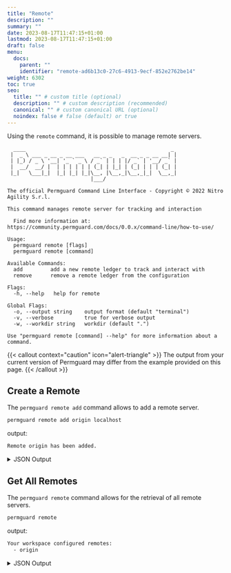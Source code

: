 ```yaml
---
title: "Remote"
description: ""
summary: ""
date: 2023-08-17T11:47:15+01:00
lastmod: 2023-08-17T11:47:15+01:00
draft: false
menu:
  docs:
    parent: ""
    identifier: "remote-ad6b13c0-27c6-4913-9ecf-852e2762be14"
weight: 6302
toc: true
seo:
  title: "" # custom title (optional)
  description: "" # custom description (recommended)
  canonical: "" # custom canonical URL (optional)
  noindex: false # false (default) or true
---
```

Using the `remote` command, it is possible to manage remote servers.

```text
  ____                                               _
 |  _ \ ___ _ __ _ __ ___   __ _ _   _  __ _ _ __ __| |
 | |_) / _ \ '__| '_ ` _ \ / _` | | | |/ _` | '__/ _` |
 |  __/  __/ |  | | | | | | (_| | |_| | (_| | | | (_| |
 |_|   \___|_|  |_| |_| |_|\__, |\__,_|\__,_|_|  \__,_|
                           |___/

The official Permguard Command Line Interface - Copyright © 2022 Nitro Agility S.r.l.

This command manages remote server for tracking and interaction

  Find more information at: https://community.permguard.com/docs/0.0.x/command-line/how-to-use/

Usage:
  permguard remote [flags]
  permguard remote [command]

Available Commands:
  add         add a new remote ledger to track and interact with
  remove      remove a remote ledger from the configuration

Flags:
  -h, --help   help for remote

Global Flags:
  -o, --output string    output format (default "terminal")
  -v, --verbose          true for verbose output
  -w, --workdir string   workdir (default ".")

Use "permguard remote [command] --help" for more information about a command.
```

{{< callout context="caution" icon="alert-triangle" >}}
The output from your current version of Permguard may differ from the example provided on this page.
{{< /callout >}}

## Create a Remote

The `permguard remote add` command allows to add a remote server.

```bash
permguard remote add origin localhost
```

output:

```bash
Remote origin has been added.
```

<details>
  <summary>
    JSON Output
  </summary>

```bash
permguard remote add origin localhost --output json
```

output:

```json
{
  "remotes": [
    {
      "zap_port": 9091,
      "zap_server": "localhost",
      "pap_port": 9092,
      "pap_server": "localhost",
      "remote": "origin"
    }
  ]
}
```

</details>

## Get All Remotes

The `permguard remote` command allows for the retrieval of all remote servers.

```bash
permguard remote
```

output:

```bash
Your workspace configured remotes:
  - origin
```

<details>
  <summary>
    JSON Output
  </summary>

```bash
permguard remote --output json
```

output:

```json
{
  "remotes": [
    {
      "zap_port": 9091,
      "zap_server": "localhost",
      "pap_port": 9092,
      "pap_server": "localhost",
      "remote": "origin"
    }
  ]
}
```

</details>
